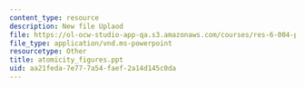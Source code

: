 ```yaml
---
content_type: resource
description: New file Uplaod
file: https://ol-ocw-studio-app-qa.s3.amazonaws.com/courses/res-6-004-principles-of-computer-system-design-an-introduction-spring-2009/aa21feda7e777a54faef2a14d145c0da_atomicity_figures.ppt
file_type: application/vnd.ms-powerpoint
resourcetype: Other
title: atomicity_figures.ppt
uid: aa21feda-7e77-7a54-faef-2a14d145c0da
---
```

